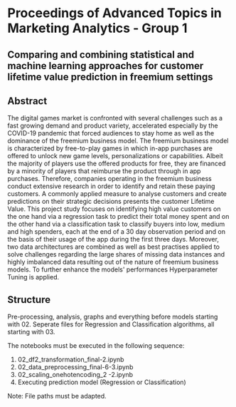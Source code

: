 # Proceedings of Advanced Topics in Marketing Analytics - Group 1
## Comparing and combining statistical and machine learning approaches for customer lifetime value prediction in freemium settings

## Abstract
The digital games market is confronted with several challenges such as a fast growing demand and product variety, accelerated especially by the COVID-19 pandemic that forced audiences to stay home as well as the dominance of the freemium business model. The freemium business model is characterized by free-to-play games in which in-app purchases are offered to unlock new game levels, personalizations or capabilities. Albeit the majority of players use the offered products for free, they are financed by a minority of players that reimburse the product through in app purchases. Therefore, companies operating in the freemium business conduct extensive research in order to identify and retain these paying customers. A commonly applied measure to analyse customers and create predictions on their strategic decisions presents the customer Lifetime Value. This project study focuses on identifying high value customers on the one hand via a regression task to predict their total money spent and on the other hand via a classification task to classify buyers into low, medium and high spenders, each at the end of a 30 day observation period and on the basis of their usage of the app during the first three days. Moreover, two data architectures are combined as well as best practises applied to solve challenges regarding the large shares of missing data instances and highly imbalanced data resulting out of the nature of freemium business models. To further enhance the models' performances Hyperparameter Tuning is applied.

## Structure


Pre-processing, analysis, graphs and everything before models starting with 02.
Seperate files for Regression and Classification algorithms, all starting with 03.

The notebooks must be executed in the following sequence:
  1. 02_df2_transformation_final-2.ipynb
  2. 02_data_preprocessing_final-6-3.ipynb
  3. 02_scaling_onehotencoding_2 -2.ipynb
  4. Executing prediction model (Regression or Classification)

Note: File paths must be adapted. 
